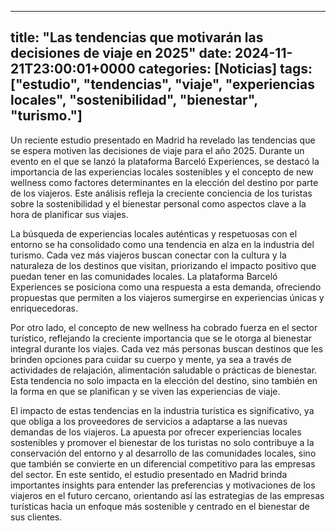 
---
title: "Las tendencias que motivarán las decisiones de viaje en 2025"
date: 2024-11-21T23:00:01+0000
categories: [Noticias]
tags: ["estudio", "tendencias", "viaje", "experiencias locales", "sostenibilidad", "bienestar", "turismo."]
---

Un reciente estudio presentado en Madrid ha revelado las tendencias que se espera motiven las decisiones de viaje para el año 2025. Durante un evento en el que se lanzó la plataforma Barceló Experiences, se destacó la importancia de las experiencias locales sostenibles y el concepto de new wellness como factores determinantes en la elección del destino por parte de los viajeros. Este análisis refleja la creciente conciencia de los turistas sobre la sostenibilidad y el bienestar personal como aspectos clave a la hora de planificar sus viajes.

La búsqueda de experiencias locales auténticas y respetuosas con el entorno se ha consolidado como una tendencia en alza en la industria del turismo. Cada vez más viajeros buscan conectar con la cultura y la naturaleza de los destinos que visitan, priorizando el impacto positivo que puedan tener en las comunidades locales. La plataforma Barceló Experiences se posiciona como una respuesta a esta demanda, ofreciendo propuestas que permiten a los viajeros sumergirse en experiencias únicas y enriquecedoras.

Por otro lado, el concepto de new wellness ha cobrado fuerza en el sector turístico, reflejando la creciente importancia que se le otorga al bienestar integral durante los viajes. Cada vez más personas buscan destinos que les brinden opciones para cuidar su cuerpo y mente, ya sea a través de actividades de relajación, alimentación saludable o prácticas de bienestar. Esta tendencia no solo impacta en la elección del destino, sino también en la forma en que se planifican y se viven las experiencias de viaje.

El impacto de estas tendencias en la industria turística es significativo, ya que obliga a los proveedores de servicios a adaptarse a las nuevas demandas de los viajeros. La apuesta por ofrecer experiencias locales sostenibles y promover el bienestar de los turistas no solo contribuye a la conservación del entorno y al desarrollo de las comunidades locales, sino que también se convierte en un diferencial competitivo para las empresas del sector. En este sentido, el estudio presentado en Madrid brinda importantes insights para entender las preferencias y motivaciones de los viajeros en el futuro cercano, orientando así las estrategias de las empresas turísticas hacia un enfoque más sostenible y centrado en el bienestar de sus clientes.
    